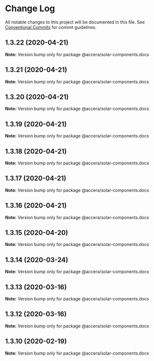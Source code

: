 # Change Log

All notable changes to this project will be documented in this file.
See [Conventional Commits](https://conventionalcommits.org) for commit guidelines.

## 1.3.22 (2020-04-21)

**Note:** Version bump only for package @accera/solar-components.docs





## 1.3.21 (2020-04-21)

**Note:** Version bump only for package @accera/solar-components.docs





## 1.3.20 (2020-04-21)

**Note:** Version bump only for package @accera/solar-components.docs





## 1.3.19 (2020-04-21)

**Note:** Version bump only for package @accera/solar-components.docs





## 1.3.18 (2020-04-21)

**Note:** Version bump only for package @accera/solar-components.docs





## 1.3.17 (2020-04-21)

**Note:** Version bump only for package @accera/solar-components.docs





## 1.3.16 (2020-04-21)

**Note:** Version bump only for package @accera/solar-components.docs





## 1.3.15 (2020-04-20)

**Note:** Version bump only for package @accera/solar-components.docs





## 1.3.14 (2020-03-24)

**Note:** Version bump only for package @accera/solar-components.docs





## 1.3.13 (2020-03-16)

**Note:** Version bump only for package @accera/solar-components.docs





## 1.3.12 (2020-03-16)

**Note:** Version bump only for package @accera/solar-components.docs





## 1.3.10 (2020-02-19)

**Note:** Version bump only for package @accera/solar-components.docs
